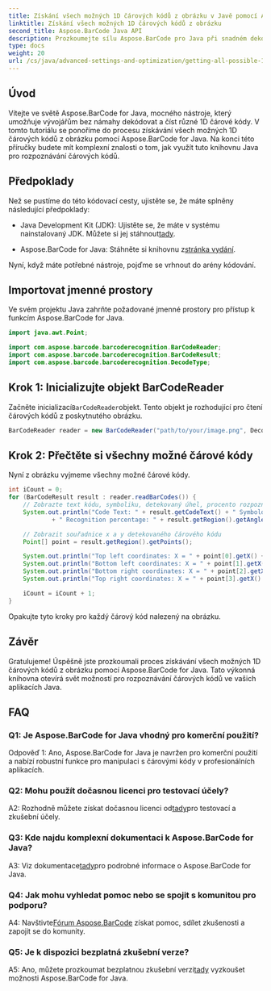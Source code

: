 ```yaml
---
title: Získání všech možných 1D čárových kódů z obrázku v Javě pomocí Aspose.BarCode
linktitle: Získání všech možných 1D čárových kódů z obrázku
second_title: Aspose.BarCode Java API
description: Prozkoumejte sílu Aspose.BarCode pro Java při snadném dekódování 1D čárových kódů. Stáhněte si nyní pro bezproblémovou integraci do vašich aplikací Java.
type: docs
weight: 20
url: /cs/java/advanced-settings-and-optimization/getting-all-possible-1d-barcodes-image/
---
```

## Úvod

Vítejte ve světě Aspose.BarCode for Java, mocného nástroje, který umožňuje vývojářům bez námahy dekódovat a číst různé 1D čárové kódy. V tomto tutoriálu se ponoříme do procesu získávání všech možných 1D čárových kódů z obrázku pomocí Aspose.BarCode for Java. Na konci této příručky budete mít komplexní znalosti o tom, jak využít tuto knihovnu Java pro rozpoznávání čárových kódů.

## Předpoklady

Než se pustíme do této kódovací cesty, ujistěte se, že máte splněny následující předpoklady:

-  Java Development Kit (JDK): Ujistěte se, že máte v systému nainstalovaný JDK. Můžete si jej stáhnout[tady](https://www.oracle.com/java/technologies/javase-downloads.html).

-  Aspose.BarCode for Java: Stáhněte si knihovnu z[stránka vydání](https://releases.aspose.com/barcode/java/).

Nyní, když máte potřebné nástroje, pojďme se vrhnout do arény kódování.

## Importovat jmenné prostory

Ve svém projektu Java zahrňte požadované jmenné prostory pro přístup k funkcím Aspose.BarCode for Java.

```java
import java.awt.Point;

import com.aspose.barcode.barcoderecognition.BarCodeReader;
import com.aspose.barcode.barcoderecognition.BarCodeResult;
import com.aspose.barcode.barcoderecognition.DecodeType;


```

## Krok 1: Inicializujte objekt BarCodeReader

 Začněte inicializací`BarCodeReader`objekt. Tento objekt je rozhodující pro čtení čárových kódů z poskytnutého obrázku.

```java
BarCodeReader reader = new BarCodeReader("path/to/your/image.png", DecodeType.CODE_128);
```

## Krok 2: Přečtěte si všechny možné čárové kódy

Nyní z obrázku vyjmeme všechny možné čárové kódy.

```java
int iCount = 0;
for (BarCodeResult result : reader.readBarCodes()) {
    // Zobrazte text kódu, symboliku, detekovaný úhel, procento rozpoznání čárového kódu
    System.out.println("Code Text: " + result.getCodeText() + " Symbology: " + result.getCodeTypeName()
            + " Recognition percentage: " + result.getRegion().getAngle());

    // Zobrazit souřadnice x a y detekovaného čárového kódu
    Point[] point = result.getRegion().getPoints();

    System.out.println("Top left coordinates: X = " + point[0].getX() + ", Y = " + point[0].getY());
    System.out.println("Bottom left coordinates: X = " + point[1].getX() + ", Y = " + point[1].getY());
    System.out.println("Bottom right coordinates: X = " + point[2].getX() + ", Y = " + point[2].getY());
    System.out.println("Top right coordinates: X = " + point[3].getX() + ", Y = " + point[3].getY());

    iCount = iCount + 1;
}
```

Opakujte tyto kroky pro každý čárový kód nalezený na obrázku.

## Závěr

Gratulujeme! Úspěšně jste prozkoumali proces získávání všech možných 1D čárových kódů z obrázku pomocí Aspose.BarCode for Java. Tato výkonná knihovna otevírá svět možností pro rozpoznávání čárových kódů ve vašich aplikacích Java.

## FAQ

### Q1: Je Aspose.BarCode for Java vhodný pro komerční použití?

Odpověď 1: Ano, Aspose.BarCode for Java je navržen pro komerční použití a nabízí robustní funkce pro manipulaci s čárovými kódy v profesionálních aplikacích.

### Q2: Mohu použít dočasnou licenci pro testovací účely?

 A2: Rozhodně můžete získat dočasnou licenci od[tady](https://purchase.aspose.com/temporary-license/)pro testovací a zkušební účely.

### Q3: Kde najdu komplexní dokumentaci k Aspose.BarCode for Java?

 A3: Viz dokumentace[tady](https://reference.aspose.com/barcode/java/)pro podrobné informace o Aspose.BarCode for Java.

### Q4: Jak mohu vyhledat pomoc nebo se spojit s komunitou pro podporu?

 A4: Navštivte[Fórum Aspose.BarCode](https://forum.aspose.com/c/barcode/13) získat pomoc, sdílet zkušenosti a zapojit se do komunity.

### Q5: Je k dispozici bezplatná zkušební verze?

 A5: Ano, můžete prozkoumat bezplatnou zkušební verzi[tady](https://releases.aspose.com/) vyzkoušet možnosti Aspose.BarCode for Java.